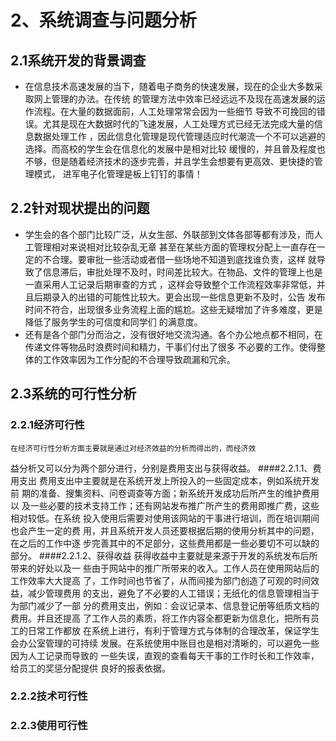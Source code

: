 # 2、系统调查与问题分析
## 2.1系统开发的背景调查
* 在信息技术高速发展的当下，随着电子商务的快速发展，现在的企业大多数采取网上管理的办法。在传统
的管理方法中效率已经远远不及现在高速发展的运作流程。在大量的数据面前，人工处理常常会因为一些细节
导致不可挽回的错误。尤其是现在大数据时代的飞速发展，人工处理方式已经无法完成大量的信息数据处理工作
，因此信息化管理是现代管理适应时代潮流一个不可以逃避的选择。而高校的学生会在信息化的发展中是相对比较
缓慢的，并且普及程度也不够，但是随着经济技术的逐步完善，并且学生会想要有更高效、更快捷的管理模式，
进军电子化管理是板上钉钉的事情！
  
## 2.2针对现状提出的问题
* 学生会的各个部门比较广泛，从女生部、外联部到文体各部等都有涉及，而人工管理相对来说相对比较杂乱无章
甚至在某些方面的管理权分配上一直存在一定的不合理。要审批一些活动或者借一些场地不知道到底找谁负责，这样
就导致了信息滞后，审批处理不及时，时间差比较大。在物品、文件的管理上也是一直采用人工记录后期审查的方式
，这样会导致整个工作流程效率非常低，并且后期录入的出错的可能性比较大。更会出现一些信息更新不及时，公告
发布时间不符合，出现很多业务流程上面的尴尬。这些无疑增加了许多难度，更是降低了服务学生的可信度和同学们
的满意度。
* 还有是各个部门分而治之，没有很好地交流沟通。各个办公地点都不相同，在传递文件等物品时浪费时间和精力，干事们付出了很多
不必要的工作。使得整体的工作效率因为工作分配的不合理导致疏漏和冗余。

## 2.3系统的可行性分析


### 2.2.1经济可行性
    在经济可行性分析方面主要就是通过对经济效益的分析而得出的，而经济效
益分析又可以分为两个部分进行，分别是费用支出与获得收益。
####2.2.1.1、费用支出
费用支出中主要就是在系统开发上所投入的一些固定成本，例如系统开发前
期的准备、搜集资料、问卷调查等方面；新系统开发成功后所产生的维护费用以
及一些必要的技术支持工作；还有网站发布推广所产生的费用即推广费，这些相对较低。在系统
投入使用后需要对使用该网站的干事进行培训，而在培训期间也会产生一定的费
用，并且系统开发人员还要根据后期的使用分析其中的问题，在之后的工作中逐
步完善其中的不足部分，这些费用都是一些必要切不可以缺的部分。
####2.2.1.2、获得收益
获得收益中主要就是来源于开发的系统发布后所带来的好处以及一
些由于网站中的推广所带来的收入。工作人员在使用网站后的工作效率大大提高
了，工作时间也节省了，从而间接为部门创造了可观的时间效益，减少管理费用
的支出，避免了不必要的人工错误；无纸化的信息管理相当于为部门减少了一部
分的费用支出，例如：会议记录本、信息登记册等纸质文档的费用。并且还提高
了工作人员的素质，将工作内容全都更新为信息化，把所有员工的日常工作都放
在系统上进行，有利于管理方式与体制的合理改革，保证学生会办公室管理的可持续
发展。在系统使用中账目也是相对清晰的，可以避免一些因为人工记录而导致的
一些失误，直观的查看每天干事的工作时长和工作效率，给员工的奖惩分配提供
良好的报表依据。

### 2.2.2技术可行性

### 2.2.3使用可行性
